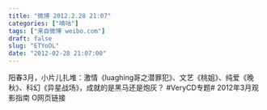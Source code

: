 ```yaml
---
title: "微博 2012.2.28 21:07"
categories: ["嘀咕"]
tags: ["来自微博 weibo.com"]
draft: false
slug: "ETYoOL"
date: "2012-02-28 21:07:00"
---
```


<p>阳春3月，小片儿扎堆：激情《luaghing哥之潜罪犯》、文艺《桃姐》、纯爱《晚秋》、科幻《异星战场》，成就的是黑马还是炮灰？ #VeryCD专题# 2012年3月观影指南 O网页链接 ​​​​</p>
